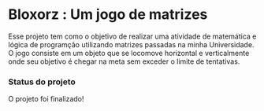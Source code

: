 
# Bloxorz : Um jogo de matrizes

Esse projeto tem como o objetivo de realizar uma atividade de matemática e lógica de programção utilizando matrizes passadas na minha Universidade. O jogo consiste em um objeto que se locomove horizontal e verticalmente onde seu objetivo é chegar na meta sem exceder o limite de tentativas.


### Status do projeto
O projeto foi finalizado! 